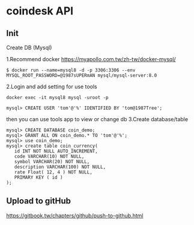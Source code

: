 # coindesk API

## Init

Create DB (Mysql)

1.Recommend docker https://myapollo.com.tw/zh-tw/docker-mysql/
```
$ docker run --name=mysql8 -d -p 3306:3306 --env MYSQL_ROOT_PASSWORD=@1987sUPERmAN mysql/mysql-server:8.0
```
2.Login and add setting for use tools
```
docker exec -it mysql8 mysql -uroot -p
```
```
mysql> CREATE USER 'tom'@'%' IDENTIFIED BY 'tom@1987Tree';
```
then you can use tools app to view or change db
3.Create database/table
```
mysql> CREATE DATABASE coin_demo;
mysql> GRANT ALL ON coin_demo.* TO 'tom'@'%';
mysql> use coin_demo;
mysql> create table coin_currency(
   id INT NOT NULL AUTO_INCREMENT,
   code VARCHAR(10) NOT NULL,
   symbol VARCHAR(20) NOT NULL,
   description VARCHAR(100) NOT NULL,
   rate Float( 12, 4 ) NOT NULL,
   PRIMARY KEY ( id )
);
```

## Upload to gitHub

https://gitbook.tw/chapters/github/push-to-github.html


